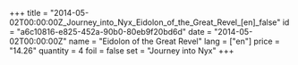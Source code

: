+++
title = "2014-05-02T00:00:00Z_Journey_into_Nyx_Eidolon_of_the_Great_Revel_[en]_false"
id = "a6c10816-e825-452a-90b0-80eb9f20bd6d"
date = "2014-05-02T00:00:00Z"
name = "Eidolon of the Great Revel"
lang = ["en"]
price = "14.26"
quantity = 4
foil = false
set = "Journey into Nyx"
+++
